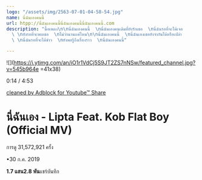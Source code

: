 ```yaml
---
logo: "/assets/img/2563-07-01-04-58-54.jpg"
name: นี่ฉันเองคนนี้
url: htpp://นี่ฉันเองคนนี้นี่ฉันเองคนนี้นี่ฉันเองคนนี้.com
description: "นื้อเพลง\n\nนี่ฉันเองคนนี้  \nนี่ฉันเองคนเดิมที่ยังรักเธอ  \nนี่ฉันรอที่จะได้เจอ
  \ \nยังรอที่จะพบเธอ  \nไม่ว่านานเเค่ไหน\n\nนี่ฉันเองคนนี้  \nนี่ฉันเองเธอยังจำกันได้หรือเปล่า
  \ \nนี่ฉันรอที่จะได้ข่าว  \nยังพอรู้ถึงเรื่องราว  \nนี่ฉันเองคนนี้"

---
```

  
![](https://i.ytimg.com/an/iO1r1VdCj5S9JT2ZS7nNSw/featured_channel.jpg?v=545b964e =41x38)

0:14 / 4:53

[cleaned by Adblock for Youtube™ ](https://chrome.google.com/webstore/detail/cmedhionkhpnakcndndgjdbohmhepckk/reviews)[Share](https://www.facebook.com/sharer/sharer.php?u=https%3A%2F%2Fchrome.google.com%2Fwebstore%2Fdetail%2Fcmedhionkhpnakcndndgjdbohmhepckk)

# นี่ฉันเอง - Lipta Feat. Kob Flat Boy (Official MV)

การดู 31,572,921 ครั้ง

•30 ก.ค. 2019

**1.7 แสน2.8 พัน**แชร์บันทึก
